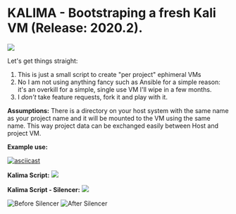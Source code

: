 


# KALIMA - Bootstraping a fresh Kali VM (Release: 2020.2).

![](https://media0.giphy.com/media/MxqPlIC8TmbPW/giphy.gif)

Let's get things straight:

1. This is just a small script to create "per project" ephimeral VMs
2. No I am not using anything fancy such as Ansible for a simple reason: it's an overkill for a simple, single use VM I'll wipe in a few months.
3. I *don't* take feature requests, fork it and play with it.

__Assumptions:__ There is a directory on your host system with the same name as your project name and it will be mounted to the VM using the same name. This way project data can be exchanged easily between Host and project VM.

__Example use:__

[![asciicast](https://asciinema.org/a/551BpXTIr5djnBrD0Koow6I2t.png)](https://asciinema.org/a/551BpXTIr5djnBrD0Koow6I2t)


__Kalima Script:__
![](https://31337.wtf/kalima/kalima-script.png)


__Kalima Script - Silencer:__
![](https://31337.wtf/kalima/kalima-silencer.png)

![Before Silencer](https://31337.wtf/kalima/kalima-before-silencer.png)
![After Silencer](https://31337.wtf/kalima/kalima-after-silencer.png)
